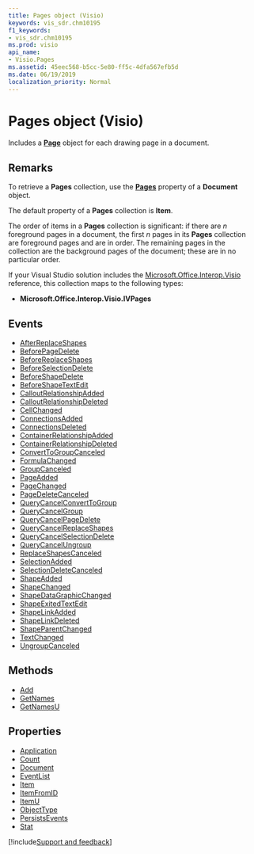 ```yaml
---
title: Pages object (Visio)
keywords: vis_sdr.chm10195
f1_keywords:
- vis_sdr.chm10195
ms.prod: visio
api_name:
- Visio.Pages
ms.assetid: 45eec568-b5cc-5e80-ff5c-4dfa567efb5d
ms.date: 06/19/2019
localization_priority: Normal
---
```



# Pages object (Visio)

Includes a **[Page](Visio.Page.md)** object for each drawing page in a document.


## Remarks

To retrieve a **Pages** collection, use the **[Pages](visio.document.pages.md)** property of a **Document** object.

The default property of a **Pages** collection is **Item**.

The order of items in a **Pages** collection is significant: if there are _n_ foreground pages in a document, the first _n_ pages in its **Pages** collection are foreground pages and are in order. The remaining pages in the collection are the background pages of the document; these are in no particular order.

If your Visual Studio solution includes the [Microsoft.Office.Interop.Visio](https://docs.microsoft.com/visualstudio/vsto/office-primary-interop-assemblies?view=vs-2019) reference, this collection maps to the following types:

- **Microsoft.Office.Interop.Visio.IVPages**
    

## Events

- [AfterReplaceShapes](Visio.pages.afterreplaceshapes.md)
- [BeforePageDelete](Visio.Pages.BeforePageDelete.md)
- [BeforeReplaceShapes](Visio.pages.beforereplaceshapes.md)
- [BeforeSelectionDelete](Visio.Pages.BeforeSelectionDelete.md)
- [BeforeShapeDelete](Visio.Pages.BeforeShapeDelete.md)
- [BeforeShapeTextEdit](Visio.Pages.BeforeShapeTextEdit.md)
- [CalloutRelationshipAdded](Visio.Pages.CalloutRelationshipAdded.md)
- [CalloutRelationshipDeleted](Visio.Pages.CalloutRelationshipDeleted.md)
- [CellChanged](Visio.Pages.CellChanged.md)
- [ConnectionsAdded](Visio.Pages.ConnectionsAdded.md)
- [ConnectionsDeleted](Visio.Pages.ConnectionsDeleted.md)
- [ContainerRelationshipAdded](Visio.Pages.ContainerRelationshipAdded.md)
- [ContainerRelationshipDeleted](Visio.Pages.ContainerRelationshipDeleted.md)
- [ConvertToGroupCanceled](Visio.Pages.ConvertToGroupCanceled.md)
- [FormulaChanged](Visio.Pages.FormulaChanged.md)
- [GroupCanceled](Visio.Pages.GroupCanceled.md)
- [PageAdded](Visio.Pages.PageAdded.md)
- [PageChanged](Visio.Pages.PageChanged.md)
- [PageDeleteCanceled](Visio.Pages.PageDeleteCanceled.md)
- [QueryCancelConvertToGroup](Visio.Pages.QueryCancelConvertToGroup.md)
- [QueryCancelGroup](Visio.Pages.QueryCancelGroup.md)
- [QueryCancelPageDelete](Visio.Pages.QueryCancelPageDelete.md)
- [QueryCancelReplaceShapes](Visio.pages.querycancelreplaceshapes.md)
- [QueryCancelSelectionDelete](Visio.Pages.QueryCancelSelectionDelete.md)
- [QueryCancelUngroup](Visio.Pages.QueryCancelUngroup.md)
- [ReplaceShapesCanceled](Visio.pages.replaceshapescanceled.md)
- [SelectionAdded](Visio.Pages.SelectionAdded.md)
- [SelectionDeleteCanceled](Visio.Pages.SelectionDeleteCanceled.md)
- [ShapeAdded](Visio.Pages.ShapeAdded.md)
- [ShapeChanged](Visio.Pages.ShapeChanged.md)
- [ShapeDataGraphicChanged](Visio.Pages.ShapeDataGraphicChanged.md)
- [ShapeExitedTextEdit](Visio.Pages.ShapeExitedTextEdit.md)
- [ShapeLinkAdded](Visio.Pages.ShapeLinkAdded.md)
- [ShapeLinkDeleted](Visio.Pages.ShapeLinkDeleted.md)
- [ShapeParentChanged](Visio.Pages.ShapeParentChanged.md)
- [TextChanged](Visio.Pages.TextChanged.md)
- [UngroupCanceled](Visio.Pages.UngroupCanceled.md)

## Methods

- [Add](Visio.Pages.Add.md)
- [GetNames](Visio.Pages.GetNames.md)
- [GetNamesU](Visio.Pages.GetNamesU.md)

## Properties

- [Application](Visio.Pages.Application.md)
- [Count](Visio.Pages.Count.md)
- [Document](Visio.Pages.Document.md)
- [EventList](Visio.Pages.EventList.md)
- [Item](Visio.Pages.Item.md)
- [ItemFromID](Visio.Pages.ItemFromID.md)
- [ItemU](Visio.Pages.ItemU.md)
- [ObjectType](Visio.Pages.ObjectType.md)
- [PersistsEvents](Visio.Pages.PersistsEvents.md)
- [Stat](Visio.Pages.Stat.md)


[!include[Support and feedback](~/includes/feedback-boilerplate.md)]
